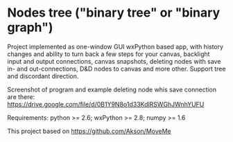 Nodes tree ("binary tree" or "binary graph")
==========

Project implemented as one-window GUI wxPython based app, with history changes and ability to turn back a few steps for your canvas, backlight input and output connections, canvas snapshots, deleting nodes with save in- and out-connections, D&D nodes to canvas and more other.
Support tree and discordant direction.

Screenshot of program and example deleting node whis save connection are there: 
https://drive.google.com/file/d/0B1Y9N8o1d33KdlRSWGhJWnhYUFU

Requirements:
python >= 2.6; 
wxPython >= 2.8; 
numpy >= 1.6

This project based on https://github.com/Akson/MoveMe
